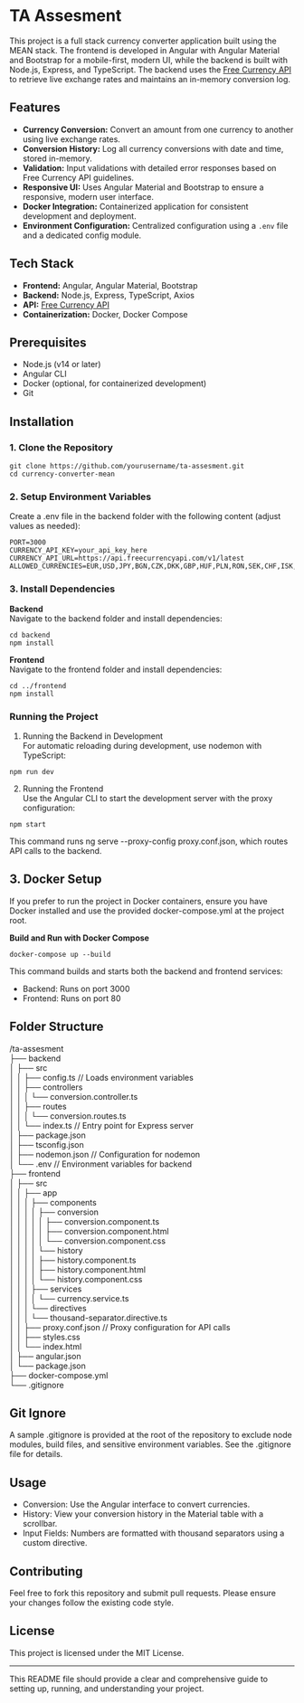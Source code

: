 <h1 class="code-line" data-line-start=0 data-line-end=1 ><a id="TA_Assesment_0"></a>TA Assesment</h1>
<p class="has-line-data" data-line-start="2" data-line-end="3">This project is a full stack currency converter application built using the MEAN stack. The frontend is developed in Angular with Angular Material and Bootstrap for a mobile-first, modern UI, while the backend is built with Node.js, Express, and TypeScript. The backend uses the <a href="https://freecurrencyapi.com/docs/">Free Currency API</a> to retrieve live exchange rates and maintains an in-memory conversion log.</p>
<h2 class="code-line" data-line-start=4 data-line-end=5 ><a id="Features_4"></a>Features</h2>
<ul>
<li class="has-line-data" data-line-start="6" data-line-end="7"><strong>Currency Conversion:</strong> Convert an amount from one currency to another using live exchange rates.</li>
<li class="has-line-data" data-line-start="7" data-line-end="8"><strong>Conversion History:</strong> Log all currency conversions with date and time, stored in-memory.</li>
<li class="has-line-data" data-line-start="8" data-line-end="9"><strong>Validation:</strong> Input validations with detailed error responses based on Free Currency API guidelines.</li>
<li class="has-line-data" data-line-start="9" data-line-end="10"><strong>Responsive UI:</strong> Uses Angular Material and Bootstrap to ensure a responsive, modern user interface.</li>
<li class="has-line-data" data-line-start="10" data-line-end="11"><strong>Docker Integration:</strong> Containerized application for consistent development and deployment.</li>
<li class="has-line-data" data-line-start="11" data-line-end="13"><strong>Environment Configuration:</strong> Centralized configuration using a <code>.env</code> file and a dedicated config module.</li>
</ul>
<h2 class="code-line" data-line-start=13 data-line-end=14 ><a id="Tech_Stack_13"></a>Tech Stack</h2>
<ul>
<li class="has-line-data" data-line-start="15" data-line-end="16"><strong>Frontend:</strong> Angular, Angular Material, Bootstrap</li>
<li class="has-line-data" data-line-start="16" data-line-end="17"><strong>Backend:</strong> Node.js, Express, TypeScript, Axios</li>
<li class="has-line-data" data-line-start="17" data-line-end="18"><strong>API:</strong> <a href="https://freecurrencyapi.com/docs/">Free Currency API</a></li>
<li class="has-line-data" data-line-start="18" data-line-end="20"><strong>Containerization:</strong> Docker, Docker Compose</li>
</ul>
<h2 class="code-line" data-line-start=20 data-line-end=21 ><a id="Prerequisites_20"></a>Prerequisites</h2>
<ul>
<li class="has-line-data" data-line-start="22" data-line-end="23">Node.js (v14 or later)</li>
<li class="has-line-data" data-line-start="23" data-line-end="24">Angular CLI</li>
<li class="has-line-data" data-line-start="24" data-line-end="25">Docker (optional, for containerized development)</li>
<li class="has-line-data" data-line-start="25" data-line-end="27">Git</li>
</ul>
<h2 class="code-line" data-line-start=27 data-line-end=28 ><a id="Installation_27"></a>Installation</h2>
<h3 class="code-line" data-line-start=29 data-line-end=30 ><a id="1_Clone_the_Repository_29"></a>1. Clone the Repository</h3>
<pre><code class="has-line-data" data-line-start="32" data-line-end="35">git clone https://github.com/yourusername/ta-assesment.git
cd currency-converter-mean
</code></pre>
<h3 class="code-line" data-line-start=35 data-line-end=36 ><a id="2_Setup_Environment_Variables_35"></a>2. Setup Environment Variables</h3>
<p class="has-line-data" data-line-start="36" data-line-end="37">Create a .env file in the backend folder with the following content (adjust values as needed):</p>
<pre><code class="has-line-data" data-line-start="38" data-line-end="43" class="language-env">PORT=3000
CURRENCY_API_KEY=your_api_key_here
CURRENCY_API_URL=https://api.freecurrencyapi.com/v1/latest
ALLOWED_CURRENCIES=EUR,USD,JPY,BGN,CZK,DKK,GBP,HUF,PLN,RON,SEK,CHF,ISK,NOK,HRK,RUB,TRY,AUD,BRL,CAD,CNY,HKD,IDR,ILS,INR,KRW,MXN,MYR,NZD,PHP,SGD,THB,ZAR
</code></pre>
<h3 class="code-line" data-line-start=43 data-line-end=44 ><a id="3_Install_Dependencies_43"></a>3. Install Dependencies</h3>
<p class="has-line-data" data-line-start="44" data-line-end="46"><strong>Backend</strong><br>
Navigate to the backend folder and install dependencies:</p>
<pre><code class="has-line-data" data-line-start="47" data-line-end="50">cd backend
npm install
</code></pre>
<p class="has-line-data" data-line-start="50" data-line-end="52"><strong>Frontend</strong><br>
Navigate to the frontend folder and install dependencies:</p>
<pre><code class="has-line-data" data-line-start="53" data-line-end="56">cd ../frontend
npm install
</code></pre>
<h3 class="code-line" data-line-start=56 data-line-end=57 ><a id="Running_the_Project_56"></a>Running the Project</h3>
<ol>
<li class="has-line-data" data-line-start="57" data-line-end="59">Running the Backend in Development<br>
For automatic reloading during development, use nodemon with TypeScript:</li>
</ol>
<pre><code class="has-line-data" data-line-start="60" data-line-end="62">npm run dev
</code></pre>
<ol start="2">
<li class="has-line-data" data-line-start="62" data-line-end="64">Running the Frontend<br>
Use the Angular CLI to start the development server with the proxy configuration:</li>
</ol>
<pre><code class="has-line-data" data-line-start="65" data-line-end="67">npm start
</code></pre>
<p class="has-line-data" data-line-start="67" data-line-end="68">This command runs ng serve --proxy-config proxy.conf.json, which routes API calls to the backend.</p>
<h2 class="code-line" data-line-start=68 data-line-end=69 ><a id="3_Docker_Setup_68"></a>3. Docker Setup</h2>
<p class="has-line-data" data-line-start="69" data-line-end="70">If you prefer to run the project in Docker containers, ensure you have Docker installed and use the provided docker-compose.yml at the project root.</p>
<p class="has-line-data" data-line-start="71" data-line-end="72"><strong>Build and Run with Docker Compose</strong></p>
<pre><code class="has-line-data" data-line-start="73" data-line-end="75">docker-compose up --build
</code></pre>
<p class="has-line-data" data-line-start="75" data-line-end="76">This command builds and starts both the backend and frontend services:</p>
<ul>
<li class="has-line-data" data-line-start="76" data-line-end="77">Backend: Runs on port 3000</li>
<li class="has-line-data" data-line-start="77" data-line-end="79">Frontend: Runs on port 80</li>
</ul>
<h2 class="code-line" data-line-start=79 data-line-end=80 ><a id="Folder_Structure_79"></a>Folder Structure</h2>
<p class="has-line-data" data-line-start="80" data-line-end="116">/ta-assesment<br>
├── backend<br>
│   ├── src<br>
│   │   ├── config.ts          // Loads environment variables<br>
│   │   ├── controllers<br>
│   │   │   └── conversion.controller.ts<br>
│   │   ├── routes<br>
│   │   │   └── conversion.routes.ts<br>
│   │   └── index.ts           // Entry point for Express server<br>
│   ├── package.json<br>
│   ├── tsconfig.json<br>
│   ├── nodemon.json           // Configuration for nodemon<br>
│   └── .env                 // Environment variables for backend<br>
├── frontend<br>
│   ├── src<br>
│   │   ├── app<br>
│   │   │   ├── components<br>
│   │   │   │   ├── conversion<br>
│   │   │   │   │   ├── conversion.component.ts<br>
│   │   │   │   │   ├── conversion.component.html<br>
│   │   │   │   │   └── conversion.component.css<br>
│   │   │   │   └── history<br>
│   │   │   │       ├── history.component.ts<br>
│   │   │   │       ├── history.component.html<br>
│   │   │   │       └── history.component.css<br>
│   │   │   ├── services<br>
│   │   │   │   └── currency.service.ts<br>
│   │   │   └── directives<br>
│   │   │       └── thousand-separator.directive.ts<br>
│   │   ├── proxy.conf.json     // Proxy configuration for API calls<br>
│   │   ├── styles.css<br>
│   │   └── index.html<br>
│   ├── angular.json<br>
│   └── package.json<br>
├── docker-compose.yml<br>
└── .gitignore</p>
<h2 class="code-line" data-line-start=117 data-line-end=118 ><a id="Git_Ignore_117"></a>Git Ignore</h2>
<p class="has-line-data" data-line-start="118" data-line-end="119">A sample .gitignore is provided at the root of the repository to exclude node modules, build files, and sensitive environment variables. See the .gitignore file for details.</p>
<h2 class="code-line" data-line-start=120 data-line-end=121 ><a id="Usage_120"></a>Usage</h2>
<ul>
<li class="has-line-data" data-line-start="121" data-line-end="122">Conversion: Use the Angular interface to convert currencies.</li>
<li class="has-line-data" data-line-start="122" data-line-end="123">History: View your conversion history in the Material table with a scrollbar.</li>
<li class="has-line-data" data-line-start="123" data-line-end="125">Input Fields: Numbers are formatted with thousand separators using a custom directive.</li>
</ul>
<h2 class="code-line" data-line-start=125 data-line-end=126 ><a id="Contributing_125"></a>Contributing</h2>
<p class="has-line-data" data-line-start="126" data-line-end="127">Feel free to fork this repository and submit pull requests. Please ensure your changes follow the existing code style.</p>
<h2 class="code-line" data-line-start=128 data-line-end=129 ><a id="License_128"></a>License</h2>
<p class="has-line-data" data-line-start="129" data-line-end="130">This project is licensed under the MIT License.</p>
<hr>
<p class="has-line-data" data-line-start="132" data-line-end="133">This README file should provide a clear and comprehensive guide to setting up, running, and understanding your project.</p>